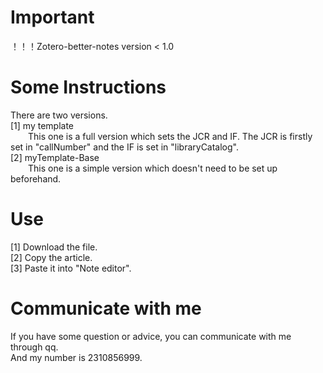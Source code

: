 # Important
！！！Zotero-better-notes version < 1.0
# Some Instructions
There are two versions. \
[1] my template \
&emsp;&emsp;This one is a full version which sets the JCR and IF. The JCR is firstly set in "callNumber" and the IF is set in "libraryCatalog". \
[2] myTemplate-Base \
&emsp;&emsp;This one is a simple version which doesn't need to be set up beforehand. 
    
# Use
[1] Download the file. \
[2] Copy the article. \
[3] Paste it into "Note editor".

# Communicate with me
If you have some question or advice, you can communicate with me through qq. \
And my number is 2310856999.

